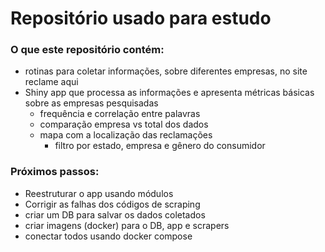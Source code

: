 
<h1>
Repositório usado para estudo
</h1>

### O que este repositório contém:

- rotinas para coletar informações, sobre diferentes empresas, no site
  reclame aqui
- Shiny app que processa as informações e apresenta métricas básicas
  sobre as empresas pesquisadas
  - frequência e correlação entre palavras
  - comparação empresa vs total dos dados
  - mapa com a localização das reclamações
    - filtro por estado, empresa e gênero do consumidor

### Próximos passos:

- Reestruturar o app usando módulos
- Corrigir as falhas dos códigos de scraping
- criar um DB para salvar os dados coletados
- criar imagens (docker) para o DB, app e scrapers
- conectar todos usando docker compose
